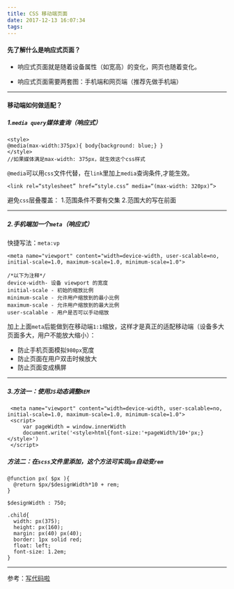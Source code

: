 ```yaml
---
title: CSS 移动端页面
date: 2017-12-13 16:07:34
tags:
---
```

#### 先了解什么是响应式页面？
* 响应式页面就是随着设备属性（如宽高）的变化，网页也随着变化。

* 响应式页面需要两套图：手机端和网页端（推荐先做手机端）

------

#### 移动端如何做适配？ 
##### 1.`media query`媒体查询（响应式）

	<style> 
	@media(max-width:375px){ body{background: blue;} } 
	</style>
	//如果媒体满足max-width: 375px，就生效这个css样式

`@media`可以用`css`文件代替，在`link`里加上`media`查询条件,才能生效。
	
	<link rel=“stylesheet” href=“style.css” media=“(max-width: 320px)”>	
	
避免`css`层叠覆盖：
1.范围条件不要有交集 
2.范围大的写在前面  
	
------
   
##### 2.手机端加一个`meta`（响应式）
快捷写法：`meta:vp`

    <meta name="viewport" content="width=device-width, user-scalable=no, initial-scale=1.0, maximum-scale=1.0, minimum-scale=1.0"> 
    
    /*以下为注释*/
    device-width- 设备 viewport 的宽度
	initial-scale - 初始的缩放比例
	minimum-scale - 允许用户缩放到的最小比例
	maximum-scale - 允许用户缩放到的最大比例
	user-scalable - 用户是否可以手动缩放
     
加上上面`meta`后能做到在移动端`1:1`缩放，这样才是真正的适配移动端（设备多大页面多大，用户不能放大缩小）：

* 防止手机页面模拟`980px`宽度
* 防止页面在用户双击时候放大
* 防止页面变成横屏 

------

##### 3.方法一：使用`JS`动态调整`REM`

	 <meta name="viewport" content="width=device-width, user-scalable=no, initial-scale=1.0, maximum-scale=1.0, minimum-scale=1.0">
	 <script>
	     var pageWidth = window.innerWidth
	     document.write('<style>html{font-size:'+pageWidth/10+'px;}</style>')
	 </script>
 
##### 方法二：在`scss`文件里添加，这个方法可实现`px`自动变`rem`

	@function px( $px ){
	  @return $px/$designWidth*10 + rem;
	}
	
	$designWidth : 750;  
	
	.child{
	  width: px(375);
	  height: px(160);
	  margin: px(40) px(40);
	  border: 1px solid red;
	  float: left;
	  font-size: 1.2em;
	}
	
----
参考：[写代码啦](https://xiedaimala.com/)





	
             

